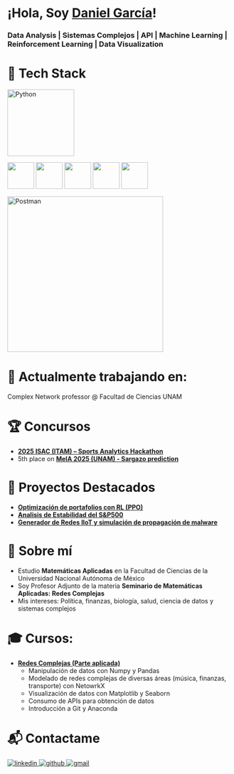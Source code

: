 # ¡Hola, Soy [Daniel García](https://www.linkedin.com/in/daniel-garcia-data-analyst/)!

### Data Analysis | Sistemas Complejos | API | Machine Learning | Reinforcement Learning | Data Visualization

# 🤖 Tech Stack

<!-- Python-->
[<img src="https://cdn.iconscout.com/icon/free/png-256/python-3521655-2945099.png" alt="Python" width="150">](https://docs.python.org/3/library/index.html)
<!-- Librerías Python -->
<p>
  <img src="https://numpy.org/doc/stable/_static/numpylogo.svg" height="60"/>
  <img src="https://pandas.pydata.org/static/img/pandas_white.svg" height="60"/>
  <img src="https://matplotlib.org/stable/_static/logo_light.svg" height="60"/>
  <img src="https://networkx.org/_static/networkx_logo.svg" height="60"/>
  <img src="https://seaborn.pydata.org/_static/logo-wide-lightbg.svg" height="60"/>
</p>

<!-- POSTMAN-->
[<img src="https://upload.wikimedia.org/wikipedia/commons/c/c2/Postman_%28software%29.png?20211024200826" alt="Postman" width="350">](https://postman.com/)


# 🧠 Actualmente trabajando en:
Complex Network professor @ Facultad de Ciencias UNAM

# 🏆 Concursos
- ​[**2025 ISAC (ITAM) – Sports Analytics Hackathon**](https://github.com/Daniel-A-GS/Smart-Scouting-and-Team-Simulation)
- 5th place on [**MeIA 2025 (UNAM) - Sargazo prediction**](https://www.kaggle.com/competitions/meia-2025-sargazo-prediction/leaderboard)

# 🌟 Proyectos Destacados
- [**Optimización de portafolios con RL (PPO)**](https://github.com/Daniel-A-GS/Optimizacion-de-Portafolios-Aprendizaje-por-Refuerzo)
- [**Analisis de Estabilidad del S&P500**](https://github.com/Daniel-A-GS/Analisis-de-Estabilidad-de-Mercados-Financieros)
- [**Generador de Redes IIoT y simulación de propagación de malware**](https://github.com/Daniel-A-GS/Generador-de-Redes-IIoT-y-Propagacion-de-Malware)

# 🐼 Sobre mí
- Estudio **Matemáticas Aplicadas** en la Facultad de Ciencias de la Universidad Nacional Autónoma de México  
- Soy Profesor Adjunto de la materia **Seminario de Matemáticas Aplicadas: Redes Complejas**  
- Mis intereses: Política, finanzas, biología, salud, ciencia de datos y sistemas complejos

# 🎓 Cursos:
- [**Redes Complejas (Parte aplicada)**](https://github.com/Daniel-A-GS/Redes-Complejas-26-1)
  - Manipulación de datos con Numpy y Pandas
  - Modelado de redes complejas de diversas áreas (música, finanzas, transporte) con NetowrkX 
  - Visualización de datos con Matplotlib y Seaborn
  - Consumo de APIs para obtención de datos
  - Introducción a Git y Anaconda


# 📬 Contactame

<a href="linkedin.com/in/daniel-garcia-data-analyst/" target="_blank">
<img src=https://img.shields.io/badge/linkedin-%2300acee.svg?color=0A66C2&style=for-the-badge&logo=linkedin&logoColor=white alt=linkedin style="margin-bottom: 5px;" />
</a>

<a href="https://github.com/Daniel-A-GS" target="_blank">
<img src=https://img.shields.io/badge/github-%2300acee.svg?color=181717&style=for-the-badge&logo=github&logoColor=white alt=github style="margin-bottom: 5px;" />

<a href="mailto:daniel.alfredo.gs@gmail.com" target="_blank">
<img src=https://img.shields.io/badge/gmail-%2300acee.svg?color=EA4335&style=for-the-badge&logo=gmail&logoColor=white alt=gmail style="margin-bottom: 5px;" />

